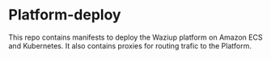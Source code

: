 # Platform-deploy

This repo contains manifests to deploy the Waziup platform on Amazon ECS and Kubernetes.
It also contains proxies for routing trafic to the Platform.
